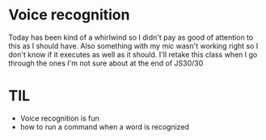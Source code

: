 # Voice recognition

Today has been kind of a whirlwind so I didn't pay as good of attention to this as I should have.  Also something with my mic wasn't working right so I don't know if it executes as well as it should. I'll retake this class when I go through the ones I'm not sure about at the end of JS30/30

# TIL

* Voice recognition is fun
* how to run a command when a word is recognized
